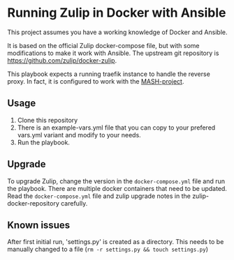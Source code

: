# Running Zulip in Docker with Ansible

This project assumes you have a working knowledge of Docker and Ansible.

It is based on the official Zulip docker-compose file, but with some modifications to make it work with Ansible.
The upstream git repository is https://github.com/zulip/docker-zulip.

This playbook expects a running traefik instance to handle the reverse proxy.
In fact, it is configured to work with the [MASH-project](https://github.com/mother-of-all-self-hosting/mash-playbook).

## Usage

1. Clone this repository
2. There is an example-vars.yml file that you can copy to your prefered vars.yml variant and modify to your needs.
3. Run the playbook.

## Upgrade

To upgrade Zulip, change the version in the `docker-compose.yml` file and run the playbook.
There are multiple docker containers that need to be updated.
Read the `docker-compose.yml` file and zulip upgrade notes in the zulip-docker-repository carefully.

## Known issues

After first initial run, 'settings.py' is created as a directory.
This needs to be manually changed to a file (`rm -r settings.py && touch settings.py`)
